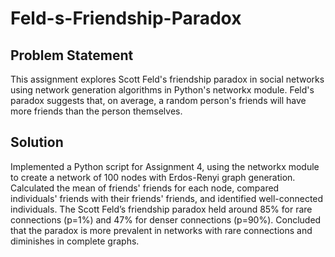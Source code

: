 # Feld-s-Friendship-Paradox

## Problem Statement

This assignment explores Scott Feld's friendship paradox in social networks using network generation algorithms in Python's networkx module. Feld's paradox suggests that, on average, a random person's friends will have more friends than the person themselves.

## Solution
Implemented a Python script for Assignment 4, using the networkx module to create a network of 100 nodes with Erdos-Renyi graph generation. Calculated the mean of friends' friends for each node, compared individuals' friends with their friends' friends, and identified well-connected individuals. The Scott Feld’s friendship paradox held around 85% for rare connections (p=1%) and 47% for denser connections (p=90%). Concluded that the paradox is more prevalent in networks with rare connections and diminishes in complete graphs.
